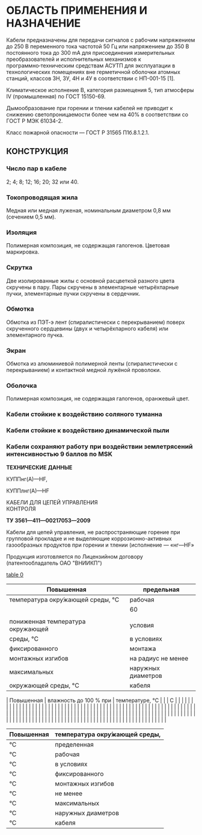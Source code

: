 # ОБЛАСТЬ ПРИМЕНЕНИЯ И НАЗНА́ЧЕНИЕ

Кабели предназначены для передачи сигналов с рабочим напряжением до 250 В переменного тока частотой 50 Гц или напряжением до 350 В постоянного тока до 300 mA для присоединения измерительных преобразователей и исполнительных механизмов к программно‑техническим средствам АСУТП для эксплуатации в технологических помещениях вне герметичной оболочки атомных станций, классов 3Н, 3У, 4Н и 4У в соответствии с НП-001-15 \[1\].

Климатическое исполнение В, категория размещения 5, тип атмосферы IV (промышленная) по ГОСТ 15150-69.

Дымообразование при горении и тлении кабелей не приводит к снижению светопроницаемости более чем на 40% в соответствии со ГОСТ Р МЭК 61034-2.

Класс пожарной опасности — ГОСТ Р 31565 П1б.8.1.2.1.

## КОНСТРУКЦИЯ

### Число пар в кабеле  
2; 4; 8; 12; 16; 20; 32 или 40.

### Токопроводящая жила  
Медная или медная луженая, номинальным диаметром 0,8 мм (сечением 0,5 мм).

### Изоляция  
Полимерная композиция, не содержащая галогенов. Цветовая маркировка.

### Скрутка  
Две изолированные жилы с основной расцветкой разного цвета скручены в пару. Пары скручены в элементарные четырёхпарные пучки, элементарные пучки скручены в сердечник.

### Обмотка  
Обмотка из ПЭТ-э лент (спиралистически с перекрыванием) поверх скрученного сердцевины (двух и четырёхпарного кабеля) или элементарного пучка.

### Экран  
Обмотка из алюминиевой полимерной ленты (спиралистически с перекрыванием) и контактной медной лужёной проволоки.

### Оболочка  
Полимерная композиция, не содержащая галогенов, оранжевый цвет.

### Кабели стойкие к воздействию соляного туманна  

### Кабели стойкие к воздействию динамической пыли 

### Кабели сохраняют работу при воздействии землетрясений интенсивностью 9 баллов по MSK

**ТЕХНИЧЕСКИЕ ДАННЫЕ**

КУППнг(А)—HF,

КУППлнг(А)—HF

КАБЕЛИ ДЛЯ ЦЕПЕЙ УПРАВЛЕНИЯ  
КОНТРОЛЯ

**ТУ 3561—411—00217053—2009**

Кабели для цепей управления, не распространяющие горение при групповой прокладке и не выделяющие коррозионно-активных газообразных продуктов при горении и тлении (исполнение — «нг—HF»

Продукция изготовляется по Лицензийном договору (патентообладатель ОАО "ВНИИКП")

[table 0](#71ec36f9-84b8-4ad4-b285-42dceda1d39f)

| Повышенная | предельная |
|------------|-----------|
| температура окру́жающей среды, °C |         рабочая |
|              |          60      |
|               |                |
|             пониженная температура окружающей |        условия |
|                      среды, °C |     в условиях |
|                          фиксированного |           монтажа |
|                           монтажных изгибов |                 на радиус не менее |
|                                      максимальных |                     наружных диаметров |
|                         окружающей среды, °C |                             кабеля |

| Повышенная |                    влажность до 100 % при |                       температуре, °C |
|            |                                  C       |                                |
|             |                                         |                                 |
|             |                                          |                                   |
|             |                                           |                                    |
|             |                                             |                                     |
|             |                                              |                                       |
|             |                                               |                                        |
|             |                                                |                                         |
|             |                                                 |                                          |
|             |                                                  |                                            |
|             |                                                   |                                             |
|             |                                                    |                                              |
|             |                                                     |                                               |
|             |                                                      |                                                |
|             |                                                       |                                                 |
|             |                                                        |                                                  |
|             |                                                         |                                                   |
|             |                                                          |                                                    |
|             |                                                           |                                                     |
|             |                                                            |                                                      |
|             |                                                             |                                                       |
|             |                                                              |                                                        |
|             |                                                               |                                                         |
|             |                                                                |                                                          |
|             |                                                                 |                                                           |
|             |                                                                  |                                                            |
|             |                                                                   |                                                             |
|             |                                                                    |                                                              |
|             |                                                                     |                                                               |
|             |                                                                      |                                                                |
|             |                                                                       |                                                                 |
|             |                                                                        |                                                                  |
|             |                                                                         |                                                                   |
|             |                                                                          |                                                                    |
|             |                                                                           |                                                                     |
|             |                                                                            |                                                                      |
|             |                                                                             |                                                                       |
|             |                                                                              |                                                                        |
|             |                                                                               |                                                                         |
|             |                                                                                |                                                                          |
|             |                                                                                 |                                                                           |
|             |                                                                                  |                                                                            |
|             |                                                                                    |                                                                             |
|             |                                                                                   |                                                                                                                                 |

<table><thead><tr><th>Повышенная</th><th>температура окру́жающей среды,</th></tr></thead><tbody><tr><td>°C</td><td>пределенная</td></tr><tr><td>°C</td><td>рабочая</td></tr><tr><td>°C</td><td>в условиях</td></tr><tr><td>°C</td><td>фиксированного</td></tr><tr><td>°C</td><td>монтажных изгибов</td></tr><tr><td>°C</td><td>не менее</td></tr><tr><td>°C</td><td>максимальных</td></tr><tr><td>°C</td><td>наружных диаметров</td></tr><tr><td>°C</td><td>кабеля</td></tr></tbody></table>
